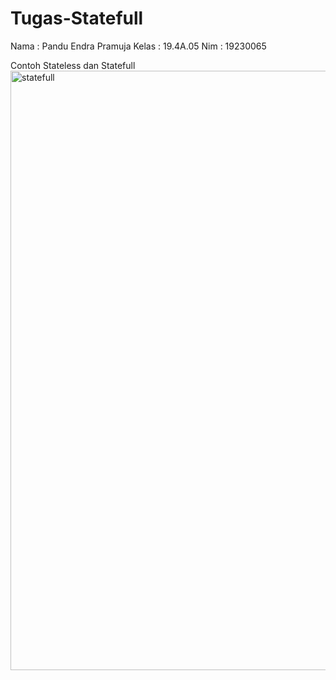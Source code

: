 # Tugas-Statefull

Nama  : Pandu Endra Pramuja
Kelas : 19.4A.05
Nim   : 19230065

Contoh Stateless dan Statefull
<img width="959" alt="statefull" src="https://github.com/user-attachments/assets/f9eb5a6b-5769-4aa1-9194-1077329fe0dc" />
